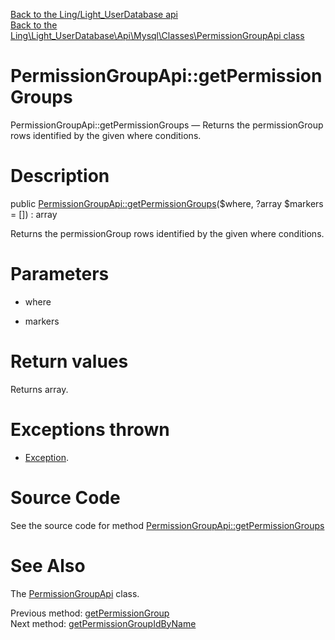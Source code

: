 [Back to the Ling/Light_UserDatabase api](https://github.com/lingtalfi/Light_UserDatabase/blob/master/doc/api/Ling/Light_UserDatabase.md)<br>
[Back to the Ling\Light_UserDatabase\Api\Mysql\Classes\PermissionGroupApi class](https://github.com/lingtalfi/Light_UserDatabase/blob/master/doc/api/Ling/Light_UserDatabase/Api/Mysql/Classes/PermissionGroupApi.md)


PermissionGroupApi::getPermissionGroups
================



PermissionGroupApi::getPermissionGroups — Returns the permissionGroup rows identified by the given where conditions.




Description
================


public [PermissionGroupApi::getPermissionGroups](https://github.com/lingtalfi/Light_UserDatabase/blob/master/doc/api/Ling/Light_UserDatabase/Api/Mysql/Classes/PermissionGroupApi/getPermissionGroups.md)($where, ?array $markers = []) : array




Returns the permissionGroup rows identified by the given where conditions.




Parameters
================


- where

    

- markers

    


Return values
================

Returns array.


Exceptions thrown
================

- [Exception](http://php.net/manual/en/class.exception.php).&nbsp;







Source Code
===========
See the source code for method [PermissionGroupApi::getPermissionGroups](https://github.com/lingtalfi/Light_UserDatabase/blob/master/Api/Mysql/Classes/PermissionGroupApi.php#L144-L149)


See Also
================

The [PermissionGroupApi](https://github.com/lingtalfi/Light_UserDatabase/blob/master/doc/api/Ling/Light_UserDatabase/Api/Mysql/Classes/PermissionGroupApi.md) class.

Previous method: [getPermissionGroup](https://github.com/lingtalfi/Light_UserDatabase/blob/master/doc/api/Ling/Light_UserDatabase/Api/Mysql/Classes/PermissionGroupApi/getPermissionGroup.md)<br>Next method: [getPermissionGroupIdByName](https://github.com/lingtalfi/Light_UserDatabase/blob/master/doc/api/Ling/Light_UserDatabase/Api/Mysql/Classes/PermissionGroupApi/getPermissionGroupIdByName.md)<br>

